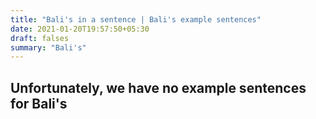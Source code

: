 ```yaml
---
title: "Bali's in a sentence | Bali's example sentences"
date: 2021-01-20T19:57:50+05:30
draft: falses
summary: "Bali's"
---
```

## Unfortunately, we have no example sentences for Bali's                 
